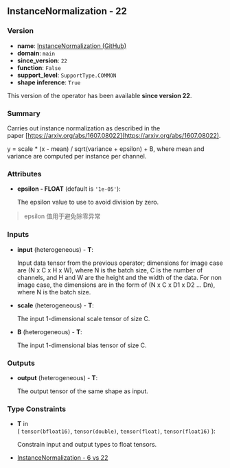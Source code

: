 ## InstanceNormalization - 22
### Version
- **name**: [InstanceNormalization (GitHub)](https://github.com/onnx/onnx/blob/main/docs/Operators.md#InstanceNormalization)
- **domain**: `main`
- **since_version**: `22`
- **function**: `False`
- **support_level**: `SupportType.COMMON`
- **shape inference**: `True`

This version of the operator has been available **since version 22**.

### Summary
Carries out instance normalization as described in the paper [https://arxiv.org/abs/1607.08022](https://arxiv.org/abs/1607.08022).

y = scale * (x - mean) / sqrt(variance + epsilon) + B, where mean and variance are computed per instance per channel.

### Attributes
- **epsilon - FLOAT** (default is `'1e-05'`):
    
    The epsilon value to use to avoid division by zero.

>  epsilon 值用于避免除零异常

### Inputs
- **input** (heterogeneous) - **T**:
    
    Input data tensor from the previous operator; dimensions for image case are (N x C x H x W), where N is the batch size, C is the number of channels, and H and W are the height and the width of the data. For non image case, the dimensions are in the form of (N x C x D1 x D2 … Dn), where N is the batch size.
    
- **scale** (heterogeneous) - **T**:
    
    The input 1-dimensional scale tensor of size C.
    
- **B** (heterogeneous) - **T**:
    
    The input 1-dimensional bias tensor of size C.
    

### Outputs
- **output** (heterogeneous) - **T**:
    
    The output tensor of the same shape as input.
    

### Type Constraints
- **T** in ( `tensor(bfloat16)`, `tensor(double)`, `tensor(float)`, `tensor(float16)` ):
    
    Constrain input and output types to float tensors.
    

- [InstanceNormalization - 6 vs 22](https://onnx.ai/onnx/operators/text_diff_InstanceNormalization_6_22.html)